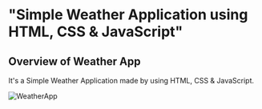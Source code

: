 # "Simple Weather Application using HTML, CSS &amp; JavaScript"

## Overview of Weather App

It's a  Simple Weather Application made by using HTML, CSS &amp; JavaScript.

![WeatherApp](https://user-images.githubusercontent.com/42378118/99897986-fd02dc00-2cc3-11eb-9cac-f5b577bfef40.png)

